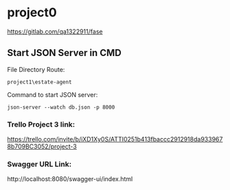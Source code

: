 # project0

https://gitlab.com/qa1322911/fase

## Start JSON Server in CMD

File Directory Route:

``project1\estate-agent``

Command to start JSON server:

``json-server --watch db.json -p 8000``

### Trello Project 3 link:

https://trello.com/invite/b/iXD1Xy0S/ATTI0251b413fbaccc2912918da9339678b709BC3052/project-3

### Swagger URL Link:

http://localhost:8080/swagger-ui/index.html
